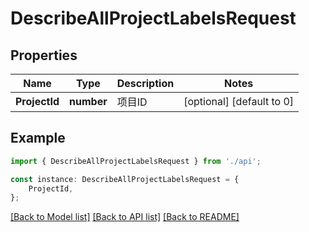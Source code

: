 # DescribeAllProjectLabelsRequest


## Properties

Name | Type | Description | Notes
------------ | ------------- | ------------- | -------------
**ProjectId** | **number** | 项目ID | [optional] [default to 0]

## Example

```typescript
import { DescribeAllProjectLabelsRequest } from './api';

const instance: DescribeAllProjectLabelsRequest = {
    ProjectId,
};
```

[[Back to Model list]](../README.md#documentation-for-models) [[Back to API list]](../README.md#documentation-for-api-endpoints) [[Back to README]](../README.md)
